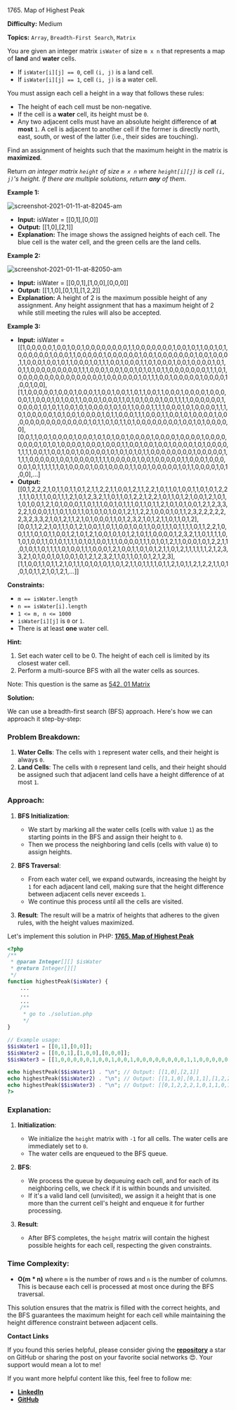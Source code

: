 1765\. Map of Highest Peak

**Difficulty:** Medium

**Topics:** `Array`, `Breadth-First Search`, `Matrix`

You are given an integer matrix `isWater` of size `m x n` that represents a map of **land** and **water** cells.

- If `isWater[i][j] == 0`, cell `(i, j)` is a land cell.
- If `isWater[i][j] == 1`, cell `(i, j)` is a water cell.

You must assign each cell a height in a way that follows these rules:

- The height of each cell must be non-negative.
- If the cell is a **water** cell, its height must be `0`.
- Any two adjacent cells must have an absolute height difference of **at most** `1`. A cell is adjacent to another cell if the former is directly north, east, south, or west of the latter (i.e., their sides are touching).

Find an assignment of heights such that the maximum height in the matrix is **maximized**.

Return _an integer matrix `height` of size `m x n` where `height[i][j]` is cell `(i, j)`'s height. If there are multiple solutions, return **any** of them_.

**Example 1:**

![screenshot-2021-01-11-at-82045-am](https://assets.leetcode.com/uploads/2021/01/10/screenshot-2021-01-11-at-82045-am.png)

- **Input:** isWater = [[0,1],[0,0]]
- **Output:** [[1,0],[2,1]]
- **Explanation:** The image shows the assigned heights of each cell.
  The blue cell is the water cell, and the green cells are the land cells.

**Example 2:**

![screenshot-2021-01-11-at-82050-am](https://assets.leetcode.com/uploads/2021/01/10/screenshot-2021-01-11-at-82050-am.png)

- **Input:** isWater = [[0,0,1],[1,0,0],[0,0,0]]
- **Output:** [[1,1,0],[0,1,1],[1,2,2]]
- **Explanation:** A height of 2 is the maximum possible height of any assignment.
  Any height assignment that has a maximum height of 2 while still meeting the rules will also be accepted.

**Example 3:**

- **Input:** isWater = [[1,0,0,0,0,0,1,0,0,1,0,0,1,0,0,0,0,0,0,0,0,1,1,0,0,0,0,0,0,0,1,0,0,1,0,1,1,0,0,1,0,1,0,0,0,0,0,0,1,0,0,0,1,1,0,0,0,0,0,1,0,0,0,0,0,0,1,0,0,1,0,0,0,0,0,0,0,1,0,0,1,0,0,0,1,1,0,0,0,1,0,0,1,0,1,1,0,0,0,1,0,1,1,1,0,0,1,0,0,0,1,1,0,1,0,0,0,1,0,0,1,0,0,0,0,1,0,1,0,1,1,0,0,0,0,0,0,0,0,0,1,1,1,0,0,0,1,0,0,1,0,0,1,0,1,0,1,0,1,1,0,0,0,0,0,0,0,1,1,1,0,1,0,0,0,0,0,0,0,0,0,0,0,0,0,0,0,0,1,0,0,0,0,0,0,1,0,1,1,1,0,0,1,0,0,0,0,0,1,0,0,0,0,1,0,0,1,0,0],[1,1,0,0,0,0,0,1,0,0,0,1,0,0,0,1,1,0,0,1,0,0,1,1,0,1,1,0,0,1,1,0,0,0,1,0,0,0,0,1,0,0,0,0,0,1,1,0,0,0,1,0,1,0,0,1,1,0,0,0,1,0,0,0,1,1,0,1,0,1,0,0,0,1,0,0,1,1,1,1,0,0,0,0,0,0,1,0,0,0,0,1,0,1,0,1,1,0,0,1,0,1,0,0,0,0,1,0,1,0,1,1,0,0,0,1,1,1,1,0,0,0,1,0,1,0,0,0,0,1,1,1,0,1,0,0,0,0,0,1,0,1,0,0,1,0,0,0,0,1,0,1,1,0,0,0,1,1,1,0,0,0,1,1,0,0,1,0,1,0,0,0,0,1,0,0,0,0,0,0,0,0,0,0,0,0,0,0,0,1,0,1,1,0,1,0,1,1,0,1,0,0,0,0,0,0,0,0,1,0,0,1,0,1,0,0,0,0,0],[0,0,1,1,0,0,1,0,0,0,0,1,0,0,0,1,0,1,0,1,0,0,1,0,0,0,0,1,0,0,0,0,1,0,0,0,0,1,0,0,0,0,0,0,0,0,1,0,1,0,1,0,0,0,0,1,0,0,0,1,0,0,0,1,1,0,0,1,0,0,1,0,0,1,0,0,0,0,1,0,1,0,0,0,0,1,1,1,1,0,0,1,1,0,0,1,0,0,1,0,0,0,0,0,1,0,1,0,1,0,1,0,1,1,0,0,0,0,0,0,0,0,1,0,0,0,0,0,1,1,1,1,0,0,0,0,0,1,0,0,1,0,0,0,0,1,1,1,1,0,0,0,0,0,1,0,0,1,0,0,0,0,0,1,1,0,0,0,1,0,0,0,0,0,1,0,1,1,1,1,1,1,0,1,0,0,0,0,1,0,0,1,0,0,0,0,1,1,0,0,1,0,0,0,0,0,1,0,1,1,0,0,0,0,1,0,1,0,0],...]
- **Output:** [[0,1,2,2,2,1,0,1,1,0,1,1,0,1,2,1,1,2,2,1,1,0,0,1,2,1,1,2,2,1,0,1,1,0,1,0,0,1,1,0,1,0,1,2,2,1,1,1,0,1,1,1,0,0,1,1,1,2,1,0,1,2,3,2,1,1,0,1,1,0,1,2,2,1,2,2,1,0,1,1,0,1,2,1,0,0,1,2,1,0,1,1,0,1,0,0,1,2,1,0,1,0,0,0,1,1,0,1,1,1,0,0,1,0,1,1,1,0,1,1,0,1,1,2,1,0,1,0,1,0,0,1,2,1,2,3,3,2,2,1,0,0,0,1,1,1,0,1,1,0,1,1,0,1,0,1,0,1,0,0,1,2,1,1,2,2,1,0,0,0,1,0,1,1,2,3,2,2,2,2,2,2,3,2,3,3,2,1,0,1,2,1,1,2,1,0,1,0,0,0,1,1,0,1,2,3,2,1,0,1,2,1,1,0,1,1,0,1,2],[0,0,1,1,2,2,1,0,1,1,1,0,1,2,1,0,0,1,1,0,1,1,0,0,1,0,0,1,1,0,0,1,1,1,0,1,1,1,1,0,1,1,2,2,1,0,0,1,1,1,0,1,0,1,1,0,0,1,2,1,0,1,2,1,0,0,1,0,1,0,1,2,1,0,1,1,0,0,0,0,1,2,3,2,1,1,0,1,1,1,1,0,1,0,1,0,0,1,1,0,1,0,1,1,1,1,0,1,0,1,0,0,1,1,1,0,0,0,0,1,1,1,0,1,0,1,2,1,1,0,0,0,1,0,1,2,2,1,1,0,1,0,1,1,0,1,1,1,1,0,1,0,0,1,1,1,0,0,0,1,2,1,0,0,1,1,0,1,0,1,2,1,1,0,1,2,1,1,1,1,1,1,2,1,2,3,3,2,1,0,1,0,0,1,0,1,0,0,1,0,1,2,1,2,3,2,1,1,0,1,1,0,1,0,1,2,1,2,3],[1,1,0,0,1,1,0,1,1,2,1,0,1,1,1,0,1,0,1,0,1,1,0,1,2,1,1,0,1,1,1,1,0,1,1,2,1,0,1,1,2,1,2,2,1,1,0,1,0,1,0,1,1,2,1,0,1,2,1,...]]


**Constraints:**

- `m == isWater.length`
- `n == isWater[i].length`
- `1 <= m, n <= 1000`
- `isWater[i][j]` is `0` or `1`.
- There is at least **one** water cell.


**Hint:**
1. Set each water cell to be 0. The height of each cell is limited by its closest water cell.
2. Perform a multi-source BFS with all the water cells as sources.

Note: This question is the same as [542. 01 Matrix](https://leetcode.com/problems/01-matrix/)



**Solution:**

We can use a breadth-first search (BFS) approach. Here's how we can approach it step-by-step:

### Problem Breakdown:

1. **Water Cells**: The cells with `1` represent water cells, and their height is always `0`.
2. **Land Cells**: The cells with `0` represent land cells, and their height should be assigned such that adjacent land cells have a height difference of at most `1`.

### Approach:

1. **BFS Initialization**:
   - We start by marking all the water cells (cells with value `1`) as the starting points in the BFS and assign their height to `0`.
   - Then we process the neighboring land cells (cells with value `0`) to assign heights.

2. **BFS Traversal**:
   - From each water cell, we expand outwards, increasing the height by `1` for each adjacent land cell, making sure that the height difference between adjacent cells never exceeds `1`.
   - We continue this process until all the cells are visited.

3. **Result**: The result will be a matrix of heights that adheres to the given rules, with the height values maximized.

Let's implement this solution in PHP: **[1765. Map of Highest Peak](https://github.com/mah-shamim/leet-code-in-php/tree/main/algorithms/001765-map-of-highest-peak/solution.php)**

```php
<?php
/**
 * @param Integer[][] $isWater
 * @return Integer[][]
 */
function highestPeak($isWater) {
    ...
    ...
    ...
    /**
     * go to ./solution.php
     */
}

// Example usage:
$$isWater1 = [[0,1],[0,0]];
$$isWater2 = [[0,0,1],[1,0,0],[0,0,0]];
$$isWater3 = [[1,0,0,0,0,0,1,0,0,1,0,0,1,0,0,0,0,0,0,0,0,1,1,0,0,0,0,0,0,0,1,0,0,1,0,1,1,0,0,1,0,1,0,0,0,0,0,0,1,0,0,0,1,1,0,0,0,0,0,1,0,0,0,0,0,0,1,0,0,1,0,0,0,0,0,0,0,1,0,0,1,0,0,0,1,1,0,0,0,1,0,0,1,0,1,1,0,0,0,1,0,1,1,1,0,0,1,0,0,0,1,1,0,1,0,0,0,1,0,0,1,0,0,0,0,1,0,1,0,1,1,0,0,0,0,0,0,0,0,0,1,1,1,0,0,0,1,0,0,1,0,0,1,0,1,0,1,0,1,1,0,0,0,0,0,0,0,1,1,1,0,1,0,0,0,0,0,0,0,0,0,0,0,0,0,0,0,0,1,0,0,0,0,0,0,1,0,1,1,1,0,0,1,0,0,0,0,0,1,0,0,0,0,1,0,0,1,0,0],[1,1,0,0,0,0,0,1,0,0,0,1,0,0,0,1,1,0,0,1,0,0,1,1,0,1,1,0,0,1,1,0,0,0,1,0,0,0,0,1,0,0,0,0,0,1,1,0,0,0,1,0,1,0,0,1,1,0,0,0,1,0,0,0,1,1,0,1,0,1,0,0,0,1,0,0,1,1,1,1,0,0,0,0,0,0,1,0,0,0,0,1,0,1,0,1,1,0,0,1,0,1,0,0,0,0,1,0,1,0,1,1,0,0,0,1,1,1,1,0,0,0,1,0,1,0,0,0,0,1,1,1,0,1,0,0,0,0,0,1,0,1,0,0,1,0,0,0,0,1,0,1,1,0,0,0,1,1,1,0,0,0,1,1,0,0,1,0,1,0,0,0,0,1,0,0,0,0,0,0,0,0,0,0,0,0,0,0,0,1,0,1,1,0,1,0,1,1,0,1,0,0,0,0,0,0,0,0,1,0,0,1,0,1,0,0,0,0,0],[0,0,1,1,0,0,1,0,0,0,0,1,0,0,0,1,0,1,0,1,0,0,1,0,0,0,0,1,0,0,0,0,1,0,0,0,0,1,0,0,0,0,0,0,0,0,1,0,1,0,1,0,0,0,0,1,0,0,0,1,0,0,0,1,1,0,0,1,0,0,1,0,0,1,0,0,0,0,1,0,1,0,0,0,0,1,1,1,1,0,0,1,1,0,0,1,0,0,1,0,0,0,0,0,1,0,1,0,1,0,1,0,1,1,0,0,0,0,0,0,0,0,1,0,0,0,0,0,1,1,1,1,0,0,0,0,0,1,0,0,1,0,0,0,0,1,1,1,1,0,0,0,0,0,1,0,0,1,0,0,0,0,0,1,1,0,0,0,1,0,0,0,0,0,1,0,1,1,1,1,1,1,0,1,0,0,0,0,1,0,0,1,0,0,0,0,1,1,0,0,1,0,0,0,0,0,1,0,1,1,0,0,0,0,1,0,1,0,0],...];

echo highestPeak($$isWater1) . "\n"; // Output: [[1,0],[2,1]]
echo highestPeak($$isWater2) . "\n"; // Output: [[1,1,0],[0,1,1],[1,2,2]]
echo highestPeak($$isWater3) . "\n"; // Output: [[0,1,2,2,2,1,0,1,1,0,1,1,0,1,2,1,1,2,2,1,1,0,0,1,2,1,1,2,2,1,0,1,1,0,1,0,0,1,1,0,1,0,1,2,2,1,1,1,0,1,1,1,0,0,1,1,1,2,1,0,1,2,3,2,1,1,0,1,1,0,1,2,2,1,2,2,1,0,1,1,0,1,2,1,0,0,1,2,1,0,1,1,0,1,0,0,1,2,1,0,1,0,0,0,1,1,0,1,1,1,0,0,1,0,1,1,1,0,1,1,0,1,1,2,1,0,1,0,1,0,0,1,2,1,2,3,3,2,2,1,0,0,0,1,1,1,0,1,1,0,1,1,0,1,0,1,0,1,0,0,1,2,1,1,2,2,1,0,0,0,1,0,1,1,2,3,2,2,2,2,2,2,3,2,3,3,2,1,0,1,2,1,1,2,1,0,1,0,0,0,1,1,0,1,2,3,2,1,0,1,2,1,1,0,1,1,0,1,2],[0,0,1,1,2,2,1,0,1,1,1,0,1,2,1,0,0,1,1,0,1,1,0,0,1,0,0,1,1,0,0,1,1,1,0,1,1,1,1,0,1,1,2,2,1,0,0,1,1,1,0,1,0,1,1,0,0,1,2,1,0,1,2,1,0,0,1,0,1,0,1,2,1,0,1,1,0,0,0,0,1,2,3,2,1,1,0,1,1,1,1,0,1,0,1,0,0,1,1,0,1,0,1,1,1,1,0,1,0,1,0,0,1,1,1,0,0,0,0,1,1,1,0,1,0,1,2,1,1,0,0,0,1,0,1,2,2,1,1,0,1,0,1,1,0,1,1,1,1,0,1,0,0,1,1,1,0,0,0,1,2,1,0,0,1,1,0,1,0,1,2,1,1,0,1,2,1,1,1,1,1,1,2,1,2,3,3,2,1,0,1,0,0,1,0,1,0,0,1,0,1,2,1,2,3,2,1,1,0,1,1,0,1,0,1,2,1,2,3],[1,1,0,0,1,1,0,1,1,2,1,0,1,1,1,0,1,0,1,0,1,1,0,1,2,1,1,0,1,1,1,1,0,1,1,2,1,0,1,1,2,1,2,2,1,1,0,1,0,1,0,1,1,2,1,0,1,2,1,...]]
?>
```

### Explanation:

1. **Initialization**:
   - We initialize the `height` matrix with `-1` for all cells. The water cells are immediately set to `0`.
   - The water cells are enqueued to the BFS queue.

2. **BFS**:
   - We process the queue by dequeuing each cell, and for each of its neighboring cells, we check if it is within bounds and unvisited.
   - If it's a valid land cell (unvisited), we assign it a height that is one more than the current cell's height and enqueue it for further processing.

3. **Result**:
   - After BFS completes, the `height` matrix will contain the highest possible heights for each cell, respecting the given constraints.

### Time Complexity:

- **O(m * n)** where `m` is the number of rows and `n` is the number of columns. This is because each cell is processed at most once during the BFS traversal.

This solution ensures that the matrix is filled with the correct heights, and the BFS guarantees the maximum height for each cell while maintaining the height difference constraint between adjacent cells.

**Contact Links**

If you found this series helpful, please consider giving the **[repository](https://github.com/mah-shamim/leet-code-in-php)** a star on GitHub or sharing the post on your favorite social networks 😍. Your support would mean a lot to me!

If you want more helpful content like this, feel free to follow me:

- **[LinkedIn](https://www.linkedin.com/in/arifulhaque/)**
- **[GitHub](https://github.com/mah-shamim)**